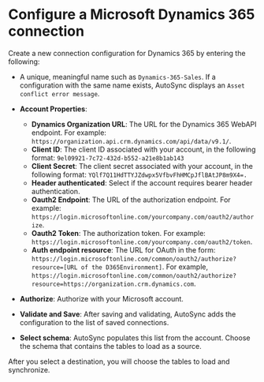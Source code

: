 # Configure a Microsoft Dynamics 365 connection

Create a new connection configuration for Dynamics 365 by entering the following:

-   A unique, meaningful name such as `Dynamics-365-Sales`. If a configuration with the same name exists, AutoSync displays an `Asset conflict error message`.
-   **Account Properties**:
    -   **Dynamics Organization URL**: The URL for the Dynamics 365 WebAPI endpoint. For example: `https://organization.api.crm.dynamics.com/api/data/v9.1/`.
    -   **Client ID**: The client ID associated with your account, in the following format: `9el09921-7c72-432d-b552-a21e8b1ab143`
    -   **Client Secret**: The client secret associated with your account, in the following format: `YQlf7Q11HdTTYJZdwpx5VfbvFhHMCpJflBAtJP8m9X4=.`
    -   **Header authenticated**: Select if the account requires bearer header authentication.
    -   **Oauth2 Endpoint**: The URL of the authorization endpoint. For example: `https://login.microsoftonline.com/yourcompany.com/oauth2/authorize`.
    -   **Oauth2 Token**: The authorization token. For example: `https://login.microsoftonline.com/yourcompany.com/oauth2/token`.
    -   **Auth endpoint resource**: The URL for OAuth in the form: `https://login.microsoftonline.com/common/oauth2/authorize?resource=[URL of the D365Environment]`. For example, `https://login.microsoftonline.com/common/oauth2/authorize?resource=https://organization.crm.dynamics.com`.
-   **Authorize**: Authorize with your Microsoft account.
-   **Validate and Save**: After saving and validating, AutoSync adds the configuration to the list of saved connections.

-   **Select schema**: AutoSync populates this list from the account. Choose the schema that contains the tables to load as a source.


After you select a destination, you will choose the tables to load and synchronize.

